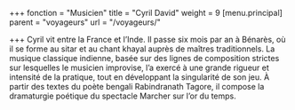 +++
fonction = "Musicien"
title = "Cyril David"
weight = 9
[menu.principal]
parent = "voyageurs"
url = "/voyageurs/"

+++
Cyril vit entre la France et l’Inde. Il passe six mois par an à Bénarès, où il se forme au sitar et au chant khayal auprès de maîtres traditionnels. La musique classique indienne, basée sur des lignes de composition strictes sur lesquelles le musicien improvise, l’a exercé à une grande rigueur et intensité de la pratique, tout en développant la singularité de son jeu. À partir des textes du poète bengali Rabindranath Tagore, il compose la dramaturgie poétique du spectacle Marcher sur l’or du temps.